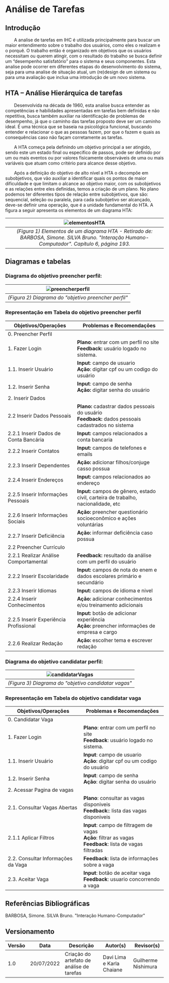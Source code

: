 # Análise de Tarefas

## Introdução

&emsp;&emsp;A analise de tarefas em IHC é utilizada principalmente para buscar um maior entendimento sobre o trabalho dos usuários, como eles o realizam e o porquê. O trabalho então é organizado em objetivos que os usuários necessitam ou querem atingir, com o resultado do trabalho se busca definir um “desempenho satisfatório” para o sistema e seus componentes. Esta analise pode ocorrer em diferentes etapas do desenvolvimento do sistema, seja para uma analise de situação atual, um (re)design de um sistema ou para uma avaliação que inclua uma introdução de um novo sistema.

## HTA – Análise Hierárquica de tarefas

&emsp;&emsp;Desenvolvida na década de 1960, esta analise busca entender as competências e habilidades apresentadas em tarefas bem definidas e não repetitiva, busca também auxiliar na identificação de problemas de desempenho, já que o caminho das tarefas proposto deve ser um caminho ideal. É uma técnica que se baseia na psicológica funcional, buscando entender e relacionar o que as pessoas fazem, por que o fazem e quais as consequências caso não façam corretamente as tarefas.

&emsp;&emsp;A HTA começa pela definindo um objetivo principal a ser atingido, sendo este um estado final ou especifico de passos, pode ser definido por um ou mais eventos ou por valores fisicamente observáveis de uma ou mais variáveis que atuam como critério para alcance desse objetivo.

&emsp;&emsp;Após a definição do objetivo de alto nível a HTA o decompõe em subobjetivos, que vão auxiliar a identificar quais os pontos de maior dificuldade e que limitam o alcance ao objetivo maior, com os subobjetivos e as relações entre eles definidas, temos a criação de um plano. No plano podemos ter diferentes tipos de relação entre subobjetivos, que são: sequencial, seleção ou paralela, para cada subobjetivo ser alcançado, deve-se definir uma operação, que é a unidade fundamental do HTA. A figura a seguir apresenta os elementos de um diagrama HTA:

| ![elementosHTA](https://user-images.githubusercontent.com/79341819/180094488-b25dff3f-844d-40c3-9245-1d049b642ab8.png) |
|:--:|
| *(Figura 1) Elementos de um diagrama HTA - Retirado de: BARBOSA, Simone. SILVA Bruno. "Interação Humano-Computador". Capítulo 6, página 193.* |

## Diagramas e tabelas

### Diagrama do objetivo preencher perfil:
| ![preencherperfil](https://user-images.githubusercontent.com/79341819/180103773-0c28f696-1a99-4b4c-abfe-f574da2edcb0.png) |
|:--:|
|*(Figura 2) Diagrama do "objetivo preencher perfil"*|

### Representação em Tabela do objetivo preencher perfil

| Objetivos/Operações | Problemas e Recomendações |
|---------------------|---------------------------|
| 0. Preencher Perfil |  |
| 1. Fazer Login | **Plano**: entrar com um perfil no site <br> **Feedback:** usuário logado no sistema. |
| 1.1. Inserir Usuário| **Input**: campo de usuario <br> **Ação**: digitar cpf ou um codigo do usuário |
| 1.2. Inserir Senha | **Input**: campo de senha <br> **Ação:** digitar senha do usuário|
| 2. Inserir Dados |  |
| 2.2 Inserir Dados Pessoais| **Plano:** cadastrar dados pessoais do usuário <br> **Feedback:** dados pessoais cadastrados no sistema |
| 2.2.1 Inserir Dados de Conta Bancária | **Input:** campos relacionados a conta bancaria |
| 2.2.2 Inserir Contatos| **Input:** campos de telefones e emails |
| 2.2.3 Inserir Dependentes| **Ação:** adicionar filhos/conjuge casso possua  |
| 2.2.4 Inserir Endereços | **Input:** campos relacionados ao endereço |
| 2.2.5 Inserir Informações Pessoais | **Input:** campos de gênero, estado civil, carteira de trabalho, nacionalidade, etc |
| 2.2.6 Inserir Informações Sociais |  **Ação:** preencher questionário socioeconômico e ações voluntárias |
| 2.2.7 Inserir Deficiência| **Ação:** informar deficiência caso possua |
| 2.2 Preencher Currículo|  |
| 2.2.1 Realizar Análise Comportamental | **Feedback:** resultado da análise com um perfil do usuário |
| 2.2.2 Inserir Escolaridade| **Input:** campos de nota do enem e dados escolares primário e secundário |
| 2.2.3 Inserir Idiomas| **Input:** campos de idioma e nivel |
| 2.2.4 Inserir Conhecimentos | **Ação:** adicionar conhecimentos e/ou treinamento adicionais |
| 2.2.5 Inserir Experiência Profissional | **Input:** botão de adicionar experiência <br> **Ação:** preencher informações de empresa e cargo |
| 2.2.6 Realizar Redação | **Ação:** escolher tema e escrever redação |

### Diagrama do objetivo candidatar perfil:
| ![candidatarVagas](https://user-images.githubusercontent.com/79341819/180103620-c3ea1e28-4d3b-4a69-a033-0dd28dd4ce2e.png) |
|:--:|
|*(Figura 3) Diagrama do "objetivo candidatar vagas"*|

### Representação em Tabela do objetivo candidatar vaga

| Objetivos/Operações | Problemas e Recomendações |
|---------------------|---------------------------|
| 0. Candidatar Vaga |  |
| 1. Fazer Login | **Plano**: entrar com um perfil no site <br> **Feedback**: usuário logado no sistema. |
| 1.1. Inserir Usuário | **Input**: campo de usuario <br> **Ação**: digitar cpf ou um codigo do usuário |
| 1.2. Inserir Senha | **Input**: campo de senha <br> **Ação**: digitar senha do usuário|
| 2. Acessar Pagina de vagas | |
| 2.1. Consultar Vagas Abertas| **Plano**: consultar as vagas disponiveis <br> **Feedback:**: lista das vagas disponiveis  |
| 2.1.1 Aplicar Filtros | **Input**: campo de filtragem de vagas <br> **Ação**: filtrar as vagas <br> **Feedback**: lista de vagas filtradas |
| 2.2. Consultar Informações da Vaga | **Feedback**: lista de informações sobre a vaga |
| 2.3. Aceitar Vaga| **Input**: botão de aceitar vaga <br> **Feedback**: usuario concorrendo a vaga |

## Referências Bibliográficas
BARBOSA, Simone. SILVA Bruno. "Interação Humano-Computador"

## Versionamento
|Versão	| Data	| Descrição |	Autor(s)	| Revisor(s)|
|--------|----|-----------|-------|---------|
| 1.0 |	20/07/2022	| Criação do artefato de análise de tarefas| Davi Lima e Karla Chaiane | Guilherme Nishimura |
